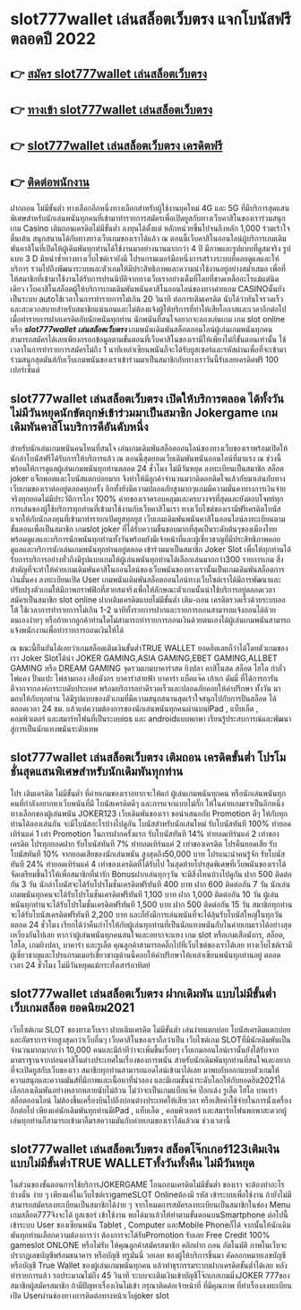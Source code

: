 # slot777wallet เล่นสล็อตเว็บตรง  แจกโบนัสฟรีตลอดปี 2022

## 👉 [สมัคร slot777wallet เล่นสล็อตเว็บตรง](https://slot777wallet.com/)
## 👉 [ทางเข้า slot777wallet เล่นสล็อตเว็บตรง](https://slot777wallet.com/)
## 👉 [slot777wallet เล่นสล็อตเว็บตรง เครดิตฟรี](https://slot777wallet.com/)
## 👉 [ติดต่อพนักงาน](https://slot777wallet.com/)


ฝากถอน ไม่มีขั้นต่ำ  ทางเลือกอีกหนึ่งทางเลือกสำหรับผู้ใช้งานยุคใหม่ 4G และ 5G ที่มีบริการสุดแสนพิเศษสำหรับนักเล่นพนันทุกคนที่เข้ามาทำรายการสมัครเพื่อเปิดยูสกับทางเว็บคาสิโนของเราร่วมสนุก เกม Casino  เติมถอนเครดิตไม่มีขั้นต่ำ ลงทุนได้ตั้งแต่ หลักหน่วยขึ้นไปจนถึงหลัก 1,000 ร่วมเร้าใจ ตื่นเต้น สนุกสนานได้กับทางทางเว็บเกมของเราได้แล้ว ณ ตอนนี้เว็บคาสิโนออนไลน์ผู้บริการเกมเดิมพันคาสิโนที่เปิดให้ผู้เดิมพันทุกท่านได้ใช้งานมาอย่างนานมากกว่า 4 ปี มีภาพและรูปแบบที่ดูสมจริง รูปแบบ 3 D
มิหนำซ้ำทางทางเว็บไซต์เรายังมี โปรแกรมเมอร์มือหนึ่งการสร้างระบบที่คอยดูแลและให้บริการ  รวมไปถึงพัฒนาระบบและตัวเกมให้มีประสิทธิภาพและความน่าใช้งานอยู่อย่างสม่ำเสมอ เพื่อที่ให้สมาชิกที่เข้ามาใช้งานได้รับการปรนนิบัติจากทางเว็บเราอย่างเต็มที่โดยที่ขาดเหลืออะไรแม้แต่นิดเดียว เว็บคาสิโนสล็อตผู้ให้บริการเกมเดิมพันพนันคาสิโนออนไลน์ของทางค่ายเกม CASINOนั้นยังเป็นระบบ autoใช้เวลาในการทำรายการไม่เกิน 20 วินาที ต่อการเติมเครดิต นับได้ว่าทันใจรวดเร็ว และสะดวกสบายสำหรับสมาชิกแน่นอนและไม่ต้องแจ้งผู้ให้บริการที่ทำให้เสียโอกาสและเวลาอีกต่อไปเมื่อทำรายการฝากเครดิตกับนักพนันทุกท่าน
นักพนันที่สนใจอยากจะลองเล่นเกม เกม slot online หรือ ***slot777wallet เล่นสล็อตเว็บตรง*** เกมพนันเดิมพันสล็อตออนไลน์ผู้เล่นเกมพนันทุกคนสามารถสมัครได้เลยเพียงกรอกข้อมูลตามขั้นตอนที่เว็บคาสิโนของเรามีให้เพียงไม่กี่ขั้นตอนเท่านั้น ใช้เวลาในการทำรายการสมัครไม่ถึง 1 นาทีเหล่าเซียนพนันก็จะได้รับยูสเซอร์และรหัสผ่านเพื่อที่จะเข้ามาร่วมสนุกสุดมันส์กับเว็บเกมพนันของเราเข้าร่วมมาเป็นสมาชิกกับทางเราวันนี้รับเลยเครดิตฟรี 100 เปอร์เซ็นต์

## slot777wallet เล่นสล็อตเว็บตรง เปิดให้บริการตลอด ได้ทั้งวัน ไม่มีวันหยุดนักขัตฤกษ์เข้าร่วมมาเป็นสมาชิก Jokergame เกมเดิมพันคาสิโนบริการดีอันดับหนึ่ง

สำหรับนักเล่นเกมพนันคนไหนที่สนใจ เล่นเกมเดิมพันสล็อตออนไลน์ของทางเว็บของเราพร้อมเปิดให้นักล่าโบนัสฟรีได้รับการให้บริการแล้ว ณ ตอนนี้สุดยอดเว็บเดิมพันพนันออนไลน์ที่มาแรง ณ ช่วงนี้ พร้อมให้การดูแลผู้เล่นเกมพนันทุกท่านตลอด 24 ชั่วโมง ไม่มีวันหยุด ลงทะเบียนเป็นสมาชิก สล็อต joker แจ็กพอตและโบนัสแตกบ่อยมาก จึงทำให้มีลูกค้าจำนวนมากติดอกติดใจแล้วกับมาเล่นกับทางเว็บเกมของเราต่ออยู่ตลอดทุกครั้ง อีกทั้งยังมีความปลอดภัยสูงมากๆแถมมีความมั่นคงทางการเงินจ่ายจริงทุกยอดไม่มีประวัติการโกง 100% ค่ายของเราครอบคลุมและครบวงจรที่สุดและยังตอบโจทย์ทุกการเล่นของผู้ใช้บริการทุกท่านที่เข้ามาใช้งานกับเว็บคาสิโนเรา
ทางเว็บไซต์ของเรามีฟรีเครดิตโบนัสแจกให้กับนักลงทุนที่เข้ามาทำรายกเปิดยูสทุกยูส เว็บเกมเดิมพันพนันคาสิโนออนไลน์ลงทะเบียนตามขั้นตอนเพื่อเป็นสมาชิก เกมslot joker ที่ได้รับความชื่นชอบมากที่สุดเป็นระดับต้นๆของเมืองไทย พร้อมดูแลและบริการนักพนันทุกท่านทั้งวันพร้อมยังมีเจ้าหน้าที่และผู้เชี่ยวชาญที่มีประสิทธิภาพคอยดูแลและบริการนักเล่นเกมพนันทุกท่านอยู่ตลอด เข้าร่วมมาเป็นสมาชิก Joker Slot เพื่อให้ทุกท่านได้รับการบริการอย่างทั่วถึงมีรูปแบบเกมให้ผู้เล่นพนันทุกท่านได้เลือกเล่นมากกว่า300 รายการเกม
สิ่งสำคัญที่จะทำให้ค่ายเกมเดิมพันคาสิโนออนไลน์ของเว็บพนันของทางเรานั้นเป็นเกมเดิมพันสล็อตการเงินมั่นคง ลงทะเบียนเปิด User  เกมพนันเดิมพันสล็อตออนไลน์ทางเว็บไซต์เราได้มีการพัฒนาและปรับปรุงตัวเกมให้มีภาพกราฟฟิกที่สวยสมจริงเพื่อให้ลักษณะตัวเกมนั้นน่าใช้บริการอยู่ตลอดเวลา สมัครเป็นสมาชิก slot online ฝากเติมเครดิตแบบไม่มีขั้นต่ำ เติม-ถอน เครดิตรวดเร็วด้วยระบบออโต้ ใช้เวลาการทำรายการไม่เกิน 1-2 นาทีทั้งรายการฝากและรายการถอนสามารถแจ้งถอนได้ด้วยตนเองง่ายๆ หรือถ้าหากลูกค้าท่านใดไม่สามารถทำรายการถอนเงินด้วยตนเองได้ผู้เล่นเกมพนันสามารถแจ้งพนักงานเพื่อทำรายการถอนเงินให้ได้

ณ ขณะนี้ยืนยันได้เลยว่าเกมสล็อตเติมเงินขั้นต่ำTRUE WALLET ยอดฮิตเลยก็ว่าได้โดยตัวเกมของเรา Joker Slotได้นำ  JOKER GAMING,ASIA GAMING,EBET GAMING,ALLBET GAMING หรือ DREAM GAMING จุดรวมเกมบาคาร่าสด ยิงปลา คาสิโนสด สล็อต ไฮโล กำถั่ว ไพ่แคง ปั่นแปะ ไพ่สามกอง เสือมังกร บาคาร่าสายฟ้า บาคาร่า แบ็คแจ๊ค เก้าเก ดัมมี่ ที่ได้การการันตีจากจากองค์กรระบดับประเทศ พร้อมบริการอย่าดีรวดเร็วและปลอดภัยคอยให้คำปรึกษา ทั้งวัน มามอบให้กับทุกท่าน ได้มีรูปแบบของตัวเกมที่มีความสนุกสนานสุดเร้าใจสนุกไปกับการปั่นสล็อต ได้ ตลอดเวลา 24 ชม. แล้วแต่ความต้องการของนักเล่นพนันทุกคนผ่านบนiPad , แท็บเล็ต , คอมพิวเตอร์ และสมาร์ทโฟนที่เป็นระบบios และ androidแบบพกพา เรียนรู้ประสบการณ์และพัฒนาสู่การเป็นนักแทงพนันระดับเทพ

## slot777wallet เล่นสล็อตเว็บตรง เติมถอน เครดิตขั้นต่ำ โปรโมชั่นสุดแสนพิเศษสำหรับนักเดิมพันทุกท่าน

โปร เติมเครดิต ไม่มีขั้นต่ำ ที่ค่ายเกมของเราอยากจะให้แก่  ผู้เล่นเกมพนันทุกคน หรือนักเล่นพนันทุกคนที่กำลังอยากหาเว็บพนันที่มี โบนัสเครดิตดีๆ และการแจกแบบไม่กั๊ก ให้ในค่ายเกมเราเป็นอีกหนึ่งทางเลือกของผู้เล่นพนัน JOKER123 เว็บเดิมพันของเรา ขอนำเสนอกับ Promotion ดีๆ ให้กับทุกท่านได้ลองเล่นกัน จะมีโบนัสอะไรบ้างไปดูกัน
โบนัสสำหรับนักเล่นใหม่ รับโบนัสทันที 100% ทำยอดเทิร์นแค่ 1 เท่า
 Promotion ในการฝากครั้งแรก รับโบนัสทันที 14% ทำยอดเทิร์นแค่ 2 เท่าของเครดิต
โปรทุกยอดฝาก รับโบนัสทันที 7% ทำยอดเทิร์นแค่ 2 เท่าของเครดิต
โปรคืนยอดเสีย รับโบนัสทันที 10% จากยอดเสียของนักเล่นพนัน สูงสุดถึง50,000 บาท
โปรแนะนำคนรู้จัก รับโบนัสทันที 24% ทำยอดเทิร์นแค่ 4 เท่าของเครดิตที่ได้รับไป
ในสุดท้ายโปรสุดพิเศษที่เว็บพนันของเราได้จัดเตรียมขึ้นไว้ให้เพื่อสมาชิกที่น่ารัก Bonusฝากเล่นทุกๆวัน จะมีสิ่งไหนบ้างไปดูกัน
ฝาก 500 ติดต่อกัน 3 วัน นักล่าโบนัสจะได้รับโปรโมชั่นเครดิตฟรีทันที 400 บาท
ฝาก 600 ติดต่อกัน 7 วัน นักเล่นเกมพนันทุกคนจะได้รับโปรโมชั่นเครดิตฟรีทันที 1,100 บาท
ฝาก 1,000 ติดต่อกัน 10 วัน ผู้เล่นพนันทุกท่านจะได้รับโปรโมชั่นเครดิตฟรีทันที 1,500 บาท
ฝาก 500 ติดต่อกัน 15 วัน สมาชิกทุกท่านจะได้รับโบนัสเครดิตฟรีทันที 2,200 บาท
และก็ยังมีการเล่นพนันที่จะได้ลุ้นรับโบนัสใหญ่ในทุกวัน ตลอด 24 ชั่วโมง เรียกได้ว่าคืนกำไรให้กับผู้เล่นทุกท่านที่เป็นนักแทงพนันกับในค่ายเกมเราได้อย่างสุดเหวี่ยงกันไปเลย หากว่าผู้เล่นพนันทุกคนสนใจและอยากจะแทง เกม slot  หรือเกมเสือมังกร, สล็อต, ไฮโล, เกมยิงปลา, บาคาร่า และรูเล็ต คุณลูกค้าสามารถคลิ๊กไปที่เว็บไซต์ของเราได้เลย ทางเว็บไซต์เรามีผู้เชี่ยวชาญและโปรแกรมเมอร์เชี่ยวชาญด้านนี้คอยให้คำปรึกษาให้เหล่าเซียนพนันทุกท่านอยู่ ตลอดเวลา 24 ชั่วโมง ไม่มีวันหยุดแม้กระทั่งเสาร์อาทิตย์

## slot777wallet เล่นสล็อตเว็บตรง ฝากเดิมพัน แบบไม่มีขั้นต่ำ  เว็บเกมสล็อต ยอดนิยม2021

เว็บไซต์เกม SLOT ของทางเว็บเรา ฝากเติมเครดิต ไม่มีขั้นต่ำ เล่นง่ายแตกบ่อย โบนัสเครดิตแตกบ่อยและอัตราการจ่ายสูงสุดกว่าเว็บอื่นๆ เว็บคาสิโนของเราถือว่าเป็น เว็บไซต์เกม SLOTที่มีนักเดิมพันเป็นจำนวนมากมากกว่า 10,000 คนและมีถ้าทีว่าจะเพิ่มขึ้นเรื่อยๆ เว็บเกมออนไลน์เรานั้นยังได้รับจากมาตราฐานจากบ่อนคาสิโนต่างประเทศในเรื่องของการพนัน สำหรับนักเดิมพันทุกท่านที่สนใจและอยากที่จะเปิดยูสกับเว็บของเรา สมาชิกทุกท่านสามารถแอดไลน์เข้ามาได้เลย
	มาพบกับออกแบบตัวเกมให้ความสนุกและความมันส์ที่มีภาพและเนื้อหาที่น่าลอง และมีเกมชั้นนำระดับโลกให้กับยอดฮิต2021ได้เลือกลงเดิมพันอย่างหลากหลายนับไม่ถ้วน  ไม่ว่าจะเป็นเกมแบ็กแจ๊ค ป๊อกเด้ง รูเล็ต ไฮโล บาคาร่า สล็อตออนไลน์ ไม่ต้องขึ้นเครื่องบินไปถึงบ่อนต่างประเทศให้เสียเวลา หรือเสียค่าใช้จ่ายในการนั่งเครื่องอีกต่อไป เพียงแค่นักเดิมพันทุกท่านมีiPad , แท็บเล็ต , คอมพิวเตอร์ และสมาร์ทโฟนพกพาสะดวกผู้เล่นทุกท่านก็สามารถเข้ามาลิ้มรสความมันกับค่ายเกมของเราได้แล้วณ ช่วงเวลานี้

## slot777wallet เล่นสล็อตเว็บตรง สล็อตโจ๊กเกอร์123เติมเงินแบบไม่มีขั้นต่ำTRUE WALLETทั้งวันทั้งคืน ไม่มีวันหยุด

ในส่วนของขั้นตอนการใช้บริการJOKERGAME โอนถอนเครดิตไม่มีขั้นต่ำ ของเรา จะต้องทำอะไรบ้างนั้น ง่าย ๆ เพียงแค่ในเว็บไซต์เราgameSLOT Onlineต้องมี รหัส เข้าระบบเพื่อใช้งาน ถ้ายังไม่มีสามารถสมัครลงทะเบียนเป็นสมาชิกได้ง่าย ๆ จากโหมดการสมัครลงทะเบียนเป็นสมาชิกในช่อง Menu เกมสล็อต777จึงจะได้ ยูสเซอร์ เข้าใช้งาน พอได้มาแล้วให้ทำตามขั้นตอนบนSmartphone ต่อไปนี้
เข้าระบบ User  ของเซียนพนัน Tablet , Computer และMobile Phoneก็ได้
จากนั้นให้นักเดิมพันทุกท่านเลือกความต้องการว่า ต้องการจะได้รับPromotion รับเลย Free Credit 100% gameslot ONLONE หรือไม่รับ
ให้คุณลูกค้าสมัครสมาชิก คลิกฝาก ถอน  อัตโนมัติ ภาพในเว็บจะปรากฏเลขบัญชีพร้อมธนาคาร หรือบัญชี ทรูมันนี่ วอเลท ของผู้ให้บริการขึ้นมา
คัดลอกหมายเลขบัญชี หรือบัญชี  True Wallet ของผู้เล่นเกมพนันทุกคน แล้วทำธุรกรรมระบบฝากเครดิตขั้นต่ำได้เลย
หลังทำรายการแล้ว รอประมาณไม่ถึง 45 วินาที ระบบจะเติมเงินเข้าบัญชีโจ๊กเกอเกมมิ่งJOKER 777ของสมาชิกผู้สมัครสมาชิก
ถ้ามีปัญหาเรื่องเงินไม่เข้า กรุณาติดต่อเจ้าหน้าที่ ที่มีคุณภาพ ที่ทำเรื่องลงทะเบียนเปิด Userผ่านช่องทางการติดต่อทางหน้าเว็บjoker slot


